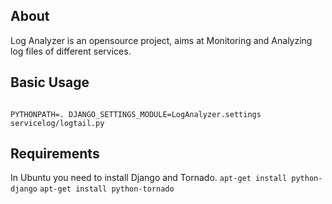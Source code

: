 <!DOCTYPE html>
<html>
<title>Log Analyzer Readme</title>
<body>

<h2>About</h2>
<p>
Log Analyzer is an opensource project, aims at Monitoring and Analyzing log files of different services.
</p>

<h2>Basic Usage</h2>
<code>
PYTHONPATH=. DJANGO_SETTINGS_MODULE=LogAnalyzer.settings servicelog/logtail.py
</code>

<h2>Requirements</h2>
<p>
In Ubuntu you need to install Django and Tornado.
<code>apt-get install python-django</code>
<code>apt-get install python-tornado</code>
</p>
</body>
</html>
